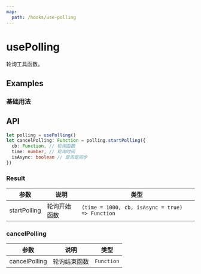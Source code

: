 ```yaml
---
map:
  path: /hooks/use-polling
---
```


# usePolling

轮询工具函数。

## Examples

### 基础用法

<demo src="./demo/demo.vue"
  language="vue"
  title="基础用法"
  desc="进入轮询模式，定时触发函数执行">
</demo>

## API

```typescript
let polling = usePolling()
let cancelPolling: Function = polling.startPolling({
  cb: Function, // 轮询函数
  time: number, // 轮询时间
  isAsync: boolean // 是否是同步
})
```

### Result

| 参数 | 说明                      | 类型                      |
|------|---------------------------|---------------------------|
| startPolling   | 轮询开始函数 | `(time = 1000, cb, isAsync = true) => Function` |

### cancelPolling
| 参数 | 说明                      | 类型                      |
|------|---------------------------|---------------------------|
| cancelPolling   | 轮询结束函数 | `Function` |
